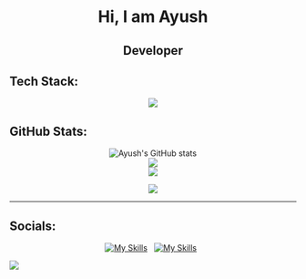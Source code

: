 <h1 align="center"> Hi, I am Ayush </h1>
<h2 align="center"> Developer </h2>

## Tech Stack:
<p align="center">
  <a href="https://skillicons.dev">
    <img src="https://skillicons.dev/icons?i=java,py,js,html,css,nodejs,express,react,bootstrap,tailwind,figma,tensorflow,pytorch" />
  </a>
</p>


## GitHub Stats: 
<div style: align="center">
  
![Ayush's GitHub stats](https://github-readme-stats.vercel.app/api?username=Ayush-hm&show_icons=true&theme=transparent) <br/>
![](https://github-readme-stats-ruby-one.vercel.app/api/cards/stats?username=Ayush-hm&theme=midnight_purple&cache_seconds=21600)<br/>
![](https://github-readme-stats-ruby-one.vercel.app/api/cards/profile-details?username=Ayush-hm&theme=midnight_purple&cache_seconds=21600)<br/>

  
</div>

<div align="center">

  ![](https://quotes-github-readme.vercel.app/api?type=horizontal&theme=radical)
</div>

---
## Socials:
<div align="center"> 
  
<a href="https://www.linkedin.com/in/ayush-h-mishra/">![My Skills](https://skillicons.dev/icons?i=linkedin)</a> &nbsp;
<a href="https://twitter.com/AyushHrishikesh">![My Skills](https://skillicons.dev/icons?i=twitter)</a> &nbsp;

</div>

[![](https://visitcount.itsvg.in/api?id=Ayush-hm&icon=0&color=0)](https://visitcount.itsvg.in)

